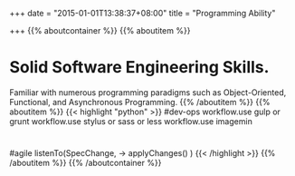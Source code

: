 +++
date = "2015-01-01T13:38:37+08:00"
title = "Programming Ability"

+++
{{% aboutcontainer %}}
{{% aboutitem %}}
  <h1>Solid Software Engineering Skills.</h1>

  Familiar with numerous programming paradigms such as Object-Oriented, Functional, and Asynchronous Programming.
{{% /aboutitem %}}
{{% aboutitem %}}
  {{< highlight "python" >}}
#dev-ops
workflow.use gulp or grunt
workflow.use stylus or sass or less
workflow.use imagemin
#
#agile
listenTo(SpecChange, ->
  applyChanges()
)
  {{< /highlight >}}
{{% /aboutitem %}}
{{% /aboutcontainer %}}